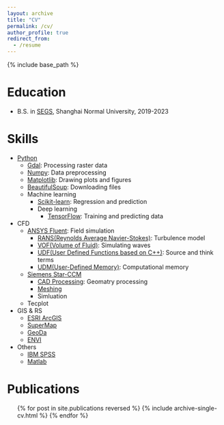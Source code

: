 ```yaml
---
layout: archive
title: "CV"
permalink: /cv/
author_profile: true
redirect_from:
  - /resume
---
```


{% include base_path %}

Education
======
* B.S. in [SEGS](https://segs.shnu.edu.cn/), Shanghai Normal University, 2019-2023
  
Skills
======
* [Python](https://www.python.org/)
  * [Gdal](https://gdal.org/): Processing raster data
  * [Numpy](https://numpy.org/): Data preprocessing
  * [Matplotlib](https://matplotlib.org/): Drawing plots and figures
  * [BeautifulSoup](https://beautiful-soup-4.readthedocs.io/en/latest/): Downloading files
  * Machine learning
    * [Scikit-learn](https://scikit-learn.org/stable/index.html): Regression and prediction
    * Deep learning
      * [TensorFlow](https://numpy.org/): Training and predicting data
* CFD
  * [ANSYS Fluent](https://www.ansys.com/zh-cn/products/fluids/ansys-fluent): Field simulation
    * [RANS(Reynolds Average Navier-Stokes)](https://blog.csdn.net/weixin_42562856/article/details/106515992): Turbulence model
    * [VOF(Volume of Fluid)](https://zhuanlan.zhihu.com/p/165649922): Simulating waves
    * [UDF(User Defined Functions based on C++)](https://zhuanlan.zhihu.com/p/361705789): Source and think terms
    * [UDM(User-Defined Memory)](https://max.book118.com/html/2019/0706/7022055123002036.shtm): Computational memory
  * [Siemens Star-CCM](https://plm.sw.siemens.com/en-US/simcenter/fluids-thermal-simulation/star-ccm/)
    * [CAD Processing](https://max.book118.com/html/2018/1022/7135052164001153.shtm): Geomatry processing
    * [Meshing](https://community.sw.siemens.com/s/article/A-new-user-s-guide-to-STAR-CCM-simulation-Part-3-5-Meshing)
    * Simluation
  * Tecplot
* GIS & RS
  * [ESRI ArcGIS](https://www.esri.com/en-us/arcgis/about-arcgis/overview)
  * [SuperMap](https://www.supermap.com/)
  * [GeoDa](https://geodacenter.github.io/)
  * [ENVI](https://envi.geoscene.cn/)
* Others
  * [IBM SPSS](https://www.ibm.com/spss)
  * [Matlab](https://ww2.mathworks.cn/products/matlab.html?requestedDomain=zh)

Publications
======
  <ul>{% for post in site.publications reversed %}
    {% include archive-single-cv.html %}
  {% endfor %}</ul>
  
